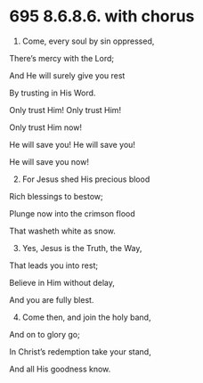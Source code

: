 # 695 8.6.8.6. with chorus

1.  Come, every soul by sin oppressed,

There’s mercy with the Lord;

And He will surely give you rest

By trusting in His Word.

Only trust Him! Only trust Him!

Only trust Him now!

He will save you! He will save you!

He will save you now!

2.  For Jesus shed His precious blood

Rich blessings to bestow;

Plunge now into the crimson flood

That washeth white as snow.

3.  Yes, Jesus is the Truth, the Way,

That leads you into rest;

Believe in Him without delay,

And you are fully blest.

4.  Come then, and join the holy band,

And on to glory go;

In Christ’s redemption take your stand,

And all His goodness know.


